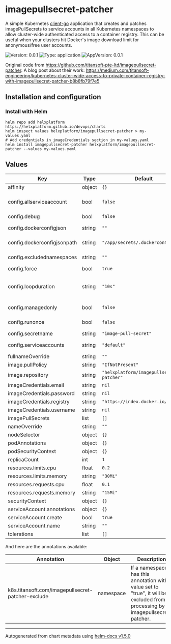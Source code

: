 # imagepullsecret-patcher

A simple Kubernetes [client-go](https://github.com/kubernetes/client-go) application that creates and patches imagePullSecrets to service accounts in all Kubernetes namespaces to allow cluster-wide authenticated access to a container registry.  This can be useful when your clusters hit Docker's image download limit for anonymous/free user accounts.

![Version: 0.0.1](https://img.shields.io/badge/Version-0.0.1-informational?style=flat-square) ![Type: application](https://img.shields.io/badge/Type-application-informational?style=flat-square) ![AppVersion: 0.0.1](https://img.shields.io/badge/AppVersion-0.0.1-informational?style=flat-square)

Original code from https://github.com/titansoft-pte-ltd/imagepullsecret-patcher.
A blog post about their work: https://medium.com/titansoft-engineering/kubernetes-cluster-wide-access-to-private-container-registry-with-imagepullsecret-patcher-b8b8fb79f7e5

## Installation and configuration

### Install with Helm
```
helm repo add helxplatform https://helxplatform.github.io/devops/charts
helm inspect values helxplatform/imagepullsecret-patcher > my-values.yaml
# Add credentials in imageCredentials section in my-values.yaml
helm install imagepullsecret-patcher helxplatform/imagepullsecret-patcher --values my-values.yaml
```

## Values

| Key | Type | Default | Description |
|-----|------|---------|-------------|
| affinity | object | `{}` |  |
| config.allserviceaccount | bool | `false` | if true, list and patch all service accounts and the -servicesaccounts argument is ignored |
| config.debug | bool | `false` | show DEBUG logs |
| config.dockerconfigjson | string | `""` | json credential for authenicating container registry |
| config.dockerconfigjsonpath | string | `"/app/secrets/.dockerconfigjson"` | path for of mounted json credentials for dynamic secret management |
| config.excludednamespaces | string | `""` | comma-separated namespaces excluded from processing |
| config.force | bool | `true` | overwrite secrets when they do not match |
| config.loopduration | string | `"10s"` | duration string which defines how often namespaces are checked, see https://golang.org/pkg/time/#ParseDuration for more examples |
| config.managedonly | bool | `false` | only modify secrets which were created by imagepullsecret |
| config.runonce | bool | `false` | run the update loop once, allowing for cronjob scheduling if desired |
| config.secretname | string | `"image-pull-secret"` | name of managed secrets |
| config.serviceaccounts | string | `"default"` | comma-separated list of serviceaccounts to patch |
| fullnameOverride | string | `""` |  |
| image.pullPolicy | string | `"IfNotPresent"` |  |
| image.repository | string | `"helxplatform/imagepullsecret-patcher"` |  |
| imageCredentials.email | string | `nil` | email for registry |
| imageCredentials.password | string | `nil` | password for registry |
| imageCredentials.registry | string | `"https://index.docker.io/v1/"` | default image registry |
| imageCredentials.username | string | `nil` | username for registry |
| imagePullSecrets | list | `[]` |  |
| nameOverride | string | `""` |  |
| nodeSelector | object | `{}` |  |
| podAnnotations | object | `{}` |  |
| podSecurityContext | object | `{}` |  |
| replicaCount | int | `1` |  |
| resources.limits.cpu | float | `0.2` |  |
| resources.limits.memory | string | `"30Mi"` |  |
| resources.requests.cpu | float | `0.1` |  |
| resources.requests.memory | string | `"15Mi"` |  |
| securityContext | object | `{}` |  |
| serviceAccount.annotations | object | `{}` |  |
| serviceAccount.create | bool | `true` |  |
| serviceAccount.name | string | `""` |  |
| tolerations | list | `[]` |  |

And here are the annotations available:

| Annotation                                        | Object    | Description                                                                                                       |
| ------------------------------------------------- | --------- | ----------------------------------------------------------------------------------------------------------------- |
| k8s.titansoft.com/imagepullsecret-patcher-exclude | namespace | If a namespace has this annotation with a value set to "true", it will be excluded from processing by imagepullsecret-patcher. |

----------------------------------------------
Autogenerated from chart metadata using [helm-docs v1.5.0](https://github.com/norwoodj/helm-docs/releases/v1.5.0)
